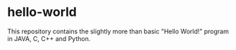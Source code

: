 # hello-world
This repository contains the slightly more than basic "Hello World!" program in JAVA, C, C++ and Python.
